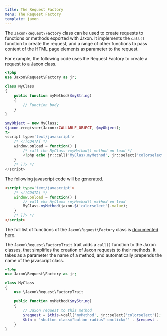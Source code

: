 ```yaml
---
title: The Request Factory
menu: The Request Factory
template: jaxon
---
```


The `Jaxon\Request\Factory` class can be used to create requests to functions or methods exported with Jaxon.
It implements the `call()` function to create the request, and a range of other functions to pass content of the HTML page elements as parameter to the request.

For example, the following code uses the Request Factory to create a request to a Jaxon class.

```php
<?php
use Jaxon\Request\Factory as jr;

class MyClass
{
    public function myMethod($myString)
    {
        // Function body
    }
}

$myObject = new MyClass;
$jaxon->register(Jaxon::CALLABLE_OBJECT, $myObject);
?>
<script type='text/javascript'>
    /* <![CDATA[ */
    window.onload = function() {
        /* call the MyClass->myMethod() method on load */
        <?php echo jr::call('MyClass.myMethod', jr::select('colorselect')) ?>;
    }
    /* ]]> */
</script>
```

The following javascript code will be generated. 
```html
<script type='text/javascript'>
    /* <![CDATA[ */
    window.onload = function() {
        // call the MyClass->myMethod() method on load
        MyClass.myMethod(jaxon.$('colorselect').value);
    }
    /* ]]> */
</script>
```

The full list of functions of the `Jaxon\Request\Factory` class is [documented here](/api/Jaxon/Request/Factory.html).

The `Jaxon\Request\FactoryTrait` trait adds a `call()` function to the Jaxon classes, that simplifies the creation of Jaxon requests to their methods.
It takes as a parameter the name of a method, and automatically prepends the name of the javascript class.
```php
<?php
use Jaxon\Request\Factory as jr;

class MyClass
{
    use \Jaxon\Request\FactoryTrait;

    public function myMethod($myString)
    {
        // Jaxon request to this method
        $request = $this->call('myMethod', jr::select('colorselect'));
        $btn = '<button class="button radius" onclick="' . $request . '" >Click Me</button>'
    }
}
```
